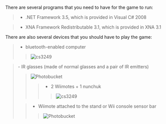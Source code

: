 There are several programs that you need to have for the game to run:

> - .NET Framework 3.5, which is provided in Visual C# 2008

> - XNA Framework Redistributable 3.1, which is provided in XNA 3.1

There are also several devices that you should have to play the game:

> - bluetooth-enabled computer
> > <img src='http://i301.photobucket.com/albums/nn53/schlart/cs3249/Bluetooth_Logo.jpg' alt='cs3249' border='0'></li></ul></li></ul>

<blockquote>- IR glasses (made of normal glasses and a pair of IR emitters)<br>
<blockquote><img src='http://i301.photobucket.com/albums/nn53/schlart/cs3249/img5127-1.jpg' alt='Photobucket' border='0'>


> - 2 Wiimotes + 1 nunchuk
> > <img src='http://i301.photobucket.com/albums/nn53/schlart/cs3249/img5090.jpg' alt='cs3249' border='0'></blockquote>


> - Wiimote attached to the stand or Wii console sensor bar
> > <img src='http://i301.photobucket.com/albums/nn53/schlart/cs3249/img5097h-1.jpg' alt='Photobucket' border='0'>